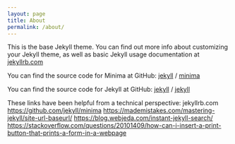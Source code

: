 ```yaml
---
layout: page
title: About
permalink: /about/
---
```


This is the base Jekyll theme. You can find out more info about customizing your Jekyll theme, as well as basic Jekyll usage documentation at [jekyllrb.com](https://jekyllrb.com/)

You can find the source code for Minima at GitHub:
[jekyll][jekyll-organization] /
[minima](https://github.com/jekyll/minima)

You can find the source code for Jekyll at GitHub:
[jekyll][jekyll-organization] /
[jekyll](https://github.com/jekyll/jekyll)


[jekyll-organization]: https://github.com/jekyll

These links have been helpful from a technical perspective:
jekyllrb.com
https://github.com/jekyll/minima
https://mademistakes.com/mastering-jekyll/site-url-baseurl/
https://blog.webjeda.com/instant-jekyll-search/
https://stackoverflow.com/questions/20101409/how-can-i-insert-a-print-button-that-prints-a-form-in-a-webpage
